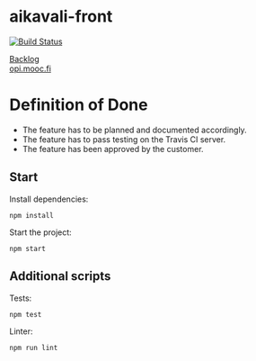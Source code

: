 # aikavali-front
[![Build Status](https://travis-ci.org/ohtu-aikavali2/aikavali2-front.svg?branch=master)](https://travis-ci.org/ohtu-aikavali2/aikavali2-front)

[Backlog](https://docs.google.com/spreadsheets/d/15_vCkjjTOUxaQN1zxxQHbL1P8U5bj6oboSiP0_snezE/edit?usp=sharing)  
[opi.mooc.fi](https://opi.mooc.fi/)

# Definition of Done

- The feature has to be planned and documented accordingly.
- The feature has to pass testing on the Travis CI server.
- The feature has been approved by the customer.

## Start  
Install dependencies:

```npm install```

Start the project:

```npm start```

## Additional scripts
Tests:

```npm test```

Linter:

```npm run lint```

